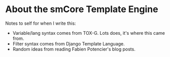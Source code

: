 # About the smCore Template Engine

Notes to self for when I write this:
- Variable/lang syntax comes from TOX-G. Lots does, it's where this came from.
- Filter syntax comes from Django Template Language.
- Random ideas from reading Fabien Potencier's blog posts.